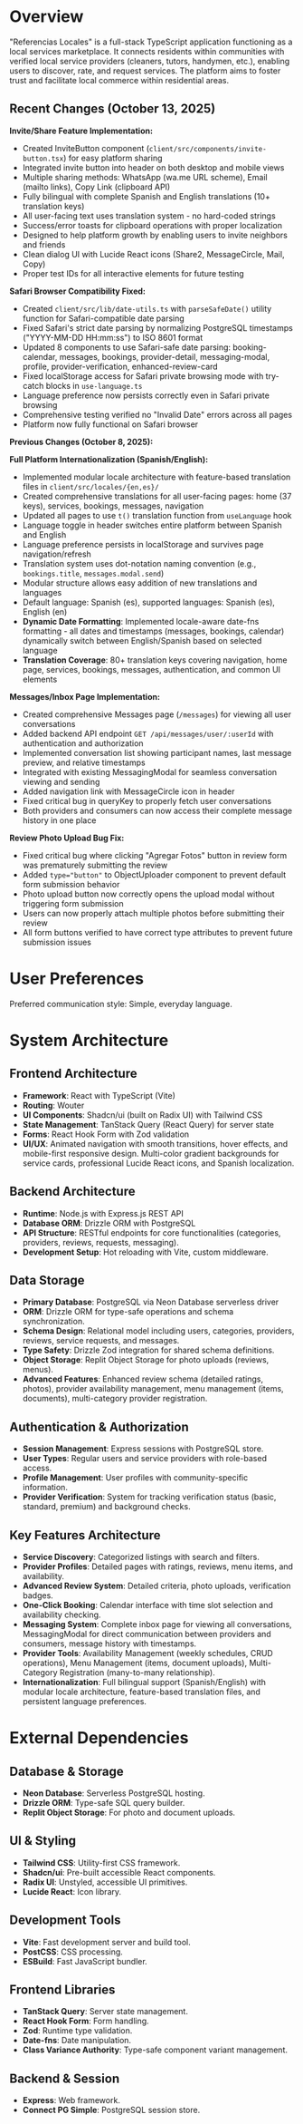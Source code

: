 # Overview

"Referencias Locales" is a full-stack TypeScript application functioning as a local services marketplace. It connects residents within communities with verified local service providers (cleaners, tutors, handymen, etc.), enabling users to discover, rate, and request services. The platform aims to foster trust and facilitate local commerce within residential areas.

## Recent Changes (October 13, 2025)

**Invite/Share Feature Implementation:**
- Created InviteButton component (`client/src/components/invite-button.tsx`) for easy platform sharing
- Integrated invite button into header on both desktop and mobile views
- Multiple sharing methods: WhatsApp (wa.me URL scheme), Email (mailto links), Copy Link (clipboard API)
- Fully bilingual with complete Spanish and English translations (10+ translation keys)
- All user-facing text uses translation system - no hard-coded strings
- Success/error toasts for clipboard operations with proper localization
- Designed to help platform growth by enabling users to invite neighbors and friends
- Clean dialog UI with Lucide React icons (Share2, MessageCircle, Mail, Copy)
- Proper test IDs for all interactive elements for future testing

**Safari Browser Compatibility Fixed:**
- Created `client/src/lib/date-utils.ts` with `parseSafeDate()` utility function for Safari-compatible date parsing
- Fixed Safari's strict date parsing by normalizing PostgreSQL timestamps ("YYYY-MM-DD HH:mm:ss") to ISO 8601 format
- Updated 8 components to use Safari-safe date parsing: booking-calendar, messages, bookings, provider-detail, messaging-modal, profile, provider-verification, enhanced-review-card
- Fixed localStorage access for Safari private browsing mode with try-catch blocks in `use-language.ts`
- Language preference now persists correctly even in Safari private browsing
- Comprehensive testing verified no "Invalid Date" errors across all pages
- Platform now fully functional on Safari browser

**Previous Changes (October 8, 2025):**

**Full Platform Internationalization (Spanish/English):**
- Implemented modular locale architecture with feature-based translation files in `client/src/locales/{en,es}/`
- Created comprehensive translations for all user-facing pages: home (37 keys), services, bookings, messages, navigation
- Updated all pages to use `t()` translation function from `useLanguage` hook
- Language toggle in header switches entire platform between Spanish and English
- Language preference persists in localStorage and survives page navigation/refresh
- Translation system uses dot-notation naming convention (e.g., `bookings.title`, `messages.modal.send`)
- Modular structure allows easy addition of new translations and languages
- Default language: Spanish (es), supported languages: Spanish (es), English (en)
- **Dynamic Date Formatting**: Implemented locale-aware date-fns formatting - all dates and timestamps (messages, bookings, calendar) dynamically switch between English/Spanish based on selected language
- **Translation Coverage**: 80+ translation keys covering navigation, home page, services, bookings, messages, authentication, and common UI elements

**Messages/Inbox Page Implementation:**
- Created comprehensive Messages page (`/messages`) for viewing all user conversations
- Added backend API endpoint `GET /api/messages/user/:userId` with authentication and authorization
- Implemented conversation list showing participant names, last message preview, and relative timestamps
- Integrated with existing MessagingModal for seamless conversation viewing and sending
- Added navigation link with MessageCircle icon in header
- Fixed critical bug in queryKey to properly fetch user conversations
- Both providers and consumers can now access their complete message history in one place

**Review Photo Upload Bug Fix:**
- Fixed critical bug where clicking "Agregar Fotos" button in review form was prematurely submitting the review
- Added `type="button"` to ObjectUploader component to prevent default form submission behavior
- Photo upload button now correctly opens the upload modal without triggering form submission
- Users can now properly attach multiple photos before submitting their review
- All form buttons verified to have correct type attributes to prevent future submission issues

# User Preferences

Preferred communication style: Simple, everyday language.

# System Architecture

## Frontend Architecture
- **Framework**: React with TypeScript (Vite)
- **Routing**: Wouter
- **UI Components**: Shadcn/ui (built on Radix UI) with Tailwind CSS
- **State Management**: TanStack Query (React Query) for server state
- **Forms**: React Hook Form with Zod validation
- **UI/UX**: Animated navigation with smooth transitions, hover effects, and mobile-first responsive design. Multi-color gradient backgrounds for service cards, professional Lucide React icons, and Spanish localization.

## Backend Architecture
- **Runtime**: Node.js with Express.js REST API
- **Database ORM**: Drizzle ORM with PostgreSQL
- **API Structure**: RESTful endpoints for core functionalities (categories, providers, reviews, requests, messaging).
- **Development Setup**: Hot reloading with Vite, custom middleware.

## Data Storage
- **Primary Database**: PostgreSQL via Neon Database serverless driver
- **ORM**: Drizzle ORM for type-safe operations and schema synchronization.
- **Schema Design**: Relational model including users, categories, providers, reviews, service requests, and messages.
- **Type Safety**: Drizzle Zod integration for shared schema definitions.
- **Object Storage**: Replit Object Storage for photo uploads (reviews, menus).
- **Advanced Features**: Enhanced review schema (detailed ratings, photos), provider availability management, menu management (items, documents), multi-category provider registration.

## Authentication & Authorization
- **Session Management**: Express sessions with PostgreSQL store.
- **User Types**: Regular users and service providers with role-based access.
- **Profile Management**: User profiles with community-specific information.
- **Provider Verification**: System for tracking verification status (basic, standard, premium) and background checks.

## Key Features Architecture
- **Service Discovery**: Categorized listings with search and filters.
- **Provider Profiles**: Detailed pages with ratings, reviews, menu items, and availability.
- **Advanced Review System**: Detailed criteria, photo uploads, verification badges.
- **One-Click Booking**: Calendar interface with time slot selection and availability checking.
- **Messaging System**: Complete inbox page for viewing all conversations, MessagingModal for direct communication between providers and consumers, message history with timestamps.
- **Provider Tools**: Availability Management (weekly schedules, CRUD operations), Menu Management (items, document uploads), Multi-Category Registration (many-to-many relationship).
- **Internationalization**: Full bilingual support (Spanish/English) with modular locale architecture, feature-based translation files, and persistent language preferences.

# External Dependencies

## Database & Storage
- **Neon Database**: Serverless PostgreSQL hosting.
- **Drizzle ORM**: Type-safe SQL query builder.
- **Replit Object Storage**: For photo and document uploads.

## UI & Styling
- **Tailwind CSS**: Utility-first CSS framework.
- **Shadcn/ui**: Pre-built accessible React components.
- **Radix UI**: Unstyled, accessible UI primitives.
- **Lucide React**: Icon library.

## Development Tools
- **Vite**: Fast development server and build tool.
- **PostCSS**: CSS processing.
- **ESBuild**: Fast JavaScript bundler.

## Frontend Libraries
- **TanStack Query**: Server state management.
- **React Hook Form**: Form handling.
- **Zod**: Runtime type validation.
- **Date-fns**: Date manipulation.
- **Class Variance Authority**: Type-safe component variant management.

## Backend & Session
- **Express**: Web framework.
- **Connect PG Simple**: PostgreSQL session store.